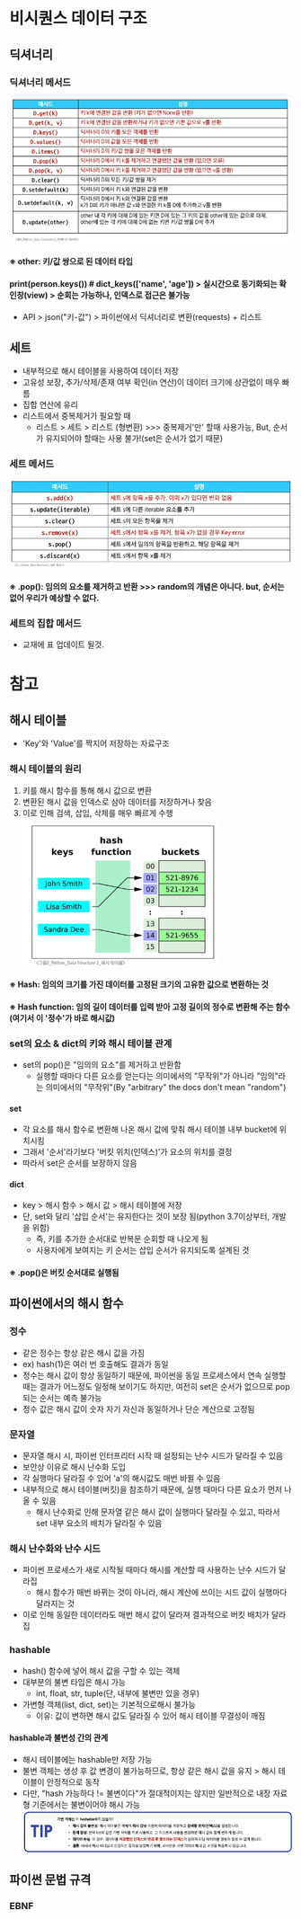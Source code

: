 # 비시퀀스 데이터 구조
## 딕셔너리
### 딕셔너리 메서드
![alt text](image/image-16.png)
#### ※ other: 키/값 쌍으로 된 데이터 타입
#### print(person.keys())  # dict_keys(['name', 'age']) > 실시간으로 동기화되는 확인창(view) > 순회는 가능하나, 인덱스로 접근은 불가능
- API > json("키-값") > 파이썬에서 딕셔너리로 변환(requests) + 리스트
## 세트
- 내부적으로 해시 테이블을 사용하여 데이터 저장
- 고유성 보장, 추가/삭제/존재 여부 확인(in 연산)이 데이터 크기에 상관없이 매우 빠름
- 집합 연산에 유리
- 리스트에서 중복제거가 필요할 때 
  - 리스트 > 세트 > 리스트 (형변환) >>> 중복제거'만' 할때 사용가능, But, 순서가 유지되어야 할때는 사용 불가!(set은 순서가 없기 때문)
### 세트 메서드
![alt text](image/image-17.png)
#### ※ .pop(): 임의의 요소를 제거하고 반환 >>> random의 개념은 아니다. but, 순서는 없어 우리가 예상할 수 없다.
### 세트의 집합 메서드
- 교재에 표 업데이트 될것.
# 참고
## 해시 테이블
- 'Key'와 'Value'를 짝지어 저장하는 자료구조
### 해시 테이블의 원리
1. 키를 해시 함수를 통해 해시 값으로 변환
2. 변환된 해시 값을 인덱스로 삼아 데이터를 저장하거나 찾음
3. 이로 인해 검색, 삽입, 삭제를 매우 빠르게 수행
![alt text](image/image-18.png)
#### ※ Hash: 임의의 크기를 가진 데이터를 고정된 크기의 고유한 값으로 변환하는 것
#### ※ Hash function: 임의 길이 데이터를 입력 받아 고정 길이의 정수로 변환해 주는 함수(여기서 이 '정수'가 바로 해시값)
### set의 요소 & dict의 키와 해시 테이블 관계
- set의 pop()은 "임의의 요소"를 제거하고 반환함
  - 실행할 때마다 다른 요소를 얻는다는 의미에서의 "무작위"가 아니라 "임의"라는 의미에서의 "무작위"(By "arbitrary" the docs don't mean "random")
#### set
- 각 요소를 해시 함수로 변환해 나온 해시 값에 맞춰 해시 테이블 내부 bucket에 위치시킴
- 그래서 '순서'라기보다 '버킷 위치(인덱스)'가 요소의 위치를 결정
- 따라서 set은 순서를 보장하지 않음
#### dict
- key > 해시 함수 > 해시 값 > 해시 테이블에 저장
- 단, set와 달리 '삽입 순서'는 유지한다는 것이 보장 됨(python 3.7이상부터, 개발을 위함)
  - 즉, 키를 추가한 순서대로 반복문 순회할 때 나오게 됨
  - 사용자에게 보여지는 키 순서는 삽입 순서가 유지되도록 설계된 것
#### ※ .pop()은 버킷 순서대로 실행됨
## 파이썬에서의 해시 함수
### 정수
- 같은 정수는 항상 같은 해시 값을 가짐
- ex) hash(1)은 여러 번 호출해도 결과가 동일
- 정수는 해시 값이 항상 동일하기 때문에, 파이썬을 동일 프로세스에서 연속 실행할 때는 결과가 어느정도 일정해 보이기도 하지만, 여전히 set은 순서가 없으므로 pop되는 순서는 예측 불가능
- 정수 값은 해시 값이 숫자 자기 자신과 동일하거나 단순 계산으로 고정됨
### 문자열
- 문자열 해시 시, 파이썬 인터프리터 시작 때 설정되는 난수 시드가 달라질 수 있음
- 보안상 이유로 해시 난수화 도입
- 각 실행마다 달라질 수 있어 'a'의 해시값도 매번 바뀔 수 있음
- 내부적으로 해시 테이블(버킷)을 참조하기 때문에, 실행 때마다 다른 요소가 먼저 나올 수 있음
  - 해시 난수화로 인해 문자열 같은 해시 값이 실행마다 달라질 수 있고, 따라서 set 내부 요소의 배치가 달라질 수 있음
### 해시 난수화와 난수 시드
- 파이썬 프로세스가 새로 시작될 때마다 해시를 계산할 때 사용하는 난수 시드가 달라집
  - 해시 함수가 매번 바뀌는 것이 아니라, 해시 계산에 쓰이는 시드 값이 실행마다 달라지는 것
- 이로 인해 동일한 데이터라도 매번 해시 값이 달라져 결과적으로 버킷 배치가 달라집
### hashable
- hash() 함수에 넣어 해시 값을 구할 수 있는 객체
- 대부분의 불변 타입은 해시 가능
  - int, float, str, tuple(단, 내부에 불변만 있을 경우)
- 가변형 객체(list, dict, set)는 기본적으로해시 불가능
  - 이유: 값이 변하면 해시 값도 달라질 수 있어 해시 테이블 무결성이 깨짐
#### hashable과 불변성 간의 관계
- 해시 테이블에는 hashable만 저장 가능
- 불변 객체는 생성 후 값 변경이 불가능하므로, 항상 같은 해시 값을 유지 > 해시 테이블이 안정적으로 동작
- 다만, "hash 가능하다 != 불변이다"가 절대적이지는 않지만 일반적으로 내장 자료형 기준에서는 불변이어야 해시 가능
![alt text](image/image-19.png)
## 파이썬 문법 규격
### EBNF